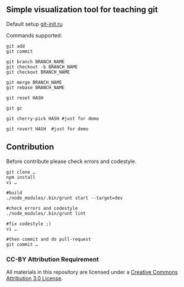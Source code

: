 ## Simple visualization tool for teaching git

Default setup [git-init.ru](http://io.git-init.ru/git-trainer/)

Commands supported:

````
git add
git commit

git branch BRANCH_NAME
git checkout -b BRANCH_NAME
git checkout BRANCH_NAME

git merge BRANCH_NAME
git rebase BRANCH_NAME

git reset HASH

git gc

git cherry-pick HASH #just for demo

git revert HASH  #just for demo
````

## Contribution
Before contribute please check errors and codestyle.

```
git clone …
npm install
vi …

#build
./node_modules/.bin/grunt start --target=dev

#check errors and codestyle
./node_modules/.bin/grunt lint

#fix codestyle ;)
vi …

#then commit and do pull-request
git commit …

```

### CC-BY Attribution Requirement
All materials in this repository are licensed under a [Creative Commons Attribution 3.0 License](http://creativecommons.org/licenses/by/3.0/).
